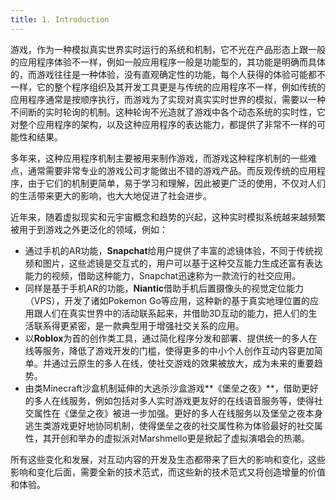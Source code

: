 ```yaml
---
title: 1. Introduction
---
```


游戏，作为一种模拟真实世界实时运行的系统和机制，它不光在产品形态上跟一般的应用程序体验不一样，例如一般应用程序一般是功能型的，其功能是明确而具体的，而游戏往往是一种体验，没有直观确定性的功能，每个人获得的体验可能都不一样，它的整个程序组织及其开发工具更是与传统的应用程序不一样，例如传统的应用程序通常是按顺序执行，而游戏为了实现对真实实时世界的模拟，需要以一种不间断的实时轮询的机制。这种轮询不光造就了游戏中各个动态系统的实时性，它对整个应用程序的架构，以及这种应用程序的表达能力，都提供了非常不一样的可能性和结果。

多年来，这种应用程序机制主要被用来制作游戏，而游戏这种程序机制的一些难点，通常需要非常专业的游戏公司才能做出不错的游戏产品。而反观传统的应用程序，由于它们的机制更简单，易于学习和理解，因此被更广泛的使用，不仅对人们的生活带来更大的影响，也大大地促进了社会进步。

近年来，随着虚拟现实和元宇宙概念和趋势的兴起，这种实时模拟系统越来越频繁被用于到游戏之外更泛化的领域，例如：

- 通过手机的AR功能，**Snapchat**给用户提供了丰富的滤镜体验，不同于传统视频和图片，这些滤镜是交互式的，用户可以基于这种交互能力生成还富有表达能力的视频，借助这种能力，Snapchat迅速称为一款流行的社交应用。
- 同样是基于手机AR的功能，**Niantic**借助手机后置摄像头的视觉定位能力（VPS），开发了诸如Pokemon Go等应用，这种新的基于真实地理位置的应用跟人们在真实世界中的活动联系起来，并借助3D互动的能力，把人们的生活联系得更紧密，是一款典型用于增强社交关系的应用。
- 以**Roblox**为首的创作类工具，通过简化程序分发和部署、提供统一的多人在线等服务，降低了游戏开发的门槛，使得更多的中小个人创作互动内容更加简单。并通过云原生的多人在线，使社交游戏的效果被放大，成为未来的重要趋势。
- 由类Minecraft沙盒机制延伸的大逃杀沙盒游戏**《堡垒之夜》**，借助更好的多人在线服务，例如包括对多人实时游戏更友好的在线语音服务等，使得社交属性在《堡垒之夜》被进一步加强。更好的多人在线服务以及堡垒之夜本身逃生类游戏更好地协同机制，使得堡垒之夜的社交属性称为体验最好的社交属性，其开创和举办的虚拟派对Marshmello更是掀起了虚拟演唱会的热潮。

所有这些变化和发展，对互动内容的开发及生态都带来了巨大的影响和变化，这些影响和变化后面，需要全新的技术范式，而这些新的技术范式又将创造增量的价值和体验。
